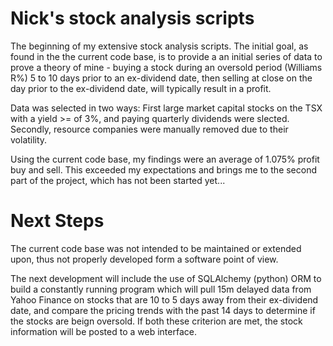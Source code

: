 # Nick's stock analysis scripts

The beginning of my extensive stock analysis scripts. The initial goal, as found in the the current code base, is to provide a an initial series of data to prove a theory of mine - buying a stock during an oversold period (Williams R%) 5 to 10 days prior to an ex-dividend date, then selling at close on the day prior to the ex-dividend date, will typically result in a profit.

Data was selected in two ways: First large market capital stocks on the TSX with a yield >= of 3%, and paying quarterly dividends were slected. Secondly, resource companies were manually removed due to their volatility.

Using the current code base, my findings were an average of 1.075% profit buy and sell. This exceeded my expectations and brings me to the second part of the project, which has not been started yet...

Next Steps
==========
The current code base was not intended to be maintained or extended upon, thus not properly developed form a software point of view.

The next development will include the use of SQLAlchemy (python) ORM to build a constantly running program which will pull 15m delayed data from Yahoo Finance on stocks that are 10 to 5 days away from their ex-dividend date, and compare the pricing trends with the past 14 days to determine if the stocks are beign oversold. If both these criterion are met, the stock information will be posted to a web interface.
